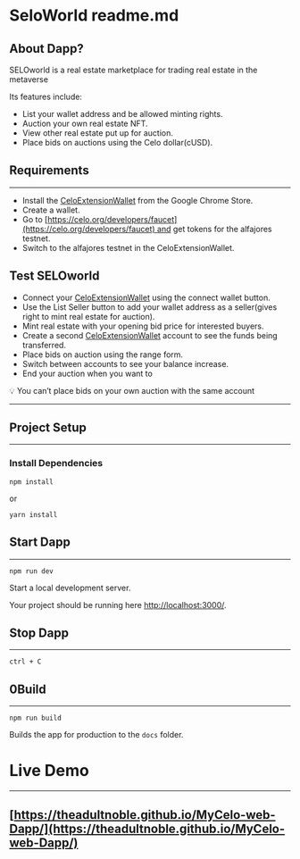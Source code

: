 # SeloWorld readme.md

## About Dapp?

SELOworld is a real estate marketplace for trading real estate in the metaverse 

Its features include:

- List your wallet address and be allowed minting rights.
- Auction your own real estate NFT.
- View other real estate put up for auction.
- Place bids on auctions using the Celo dollar(cUSD).

## Requirements

---

- Install the [CeloExtensionWallet](https://chrome.google.com/webstore/detail/celoextensionwallet/kkilomkmpmkbdnfelcpgckmpcaemjcdh?hl=en) from the Google Chrome Store.
- Create a wallet.
- Go to [https://celo.org/developers/faucet](https://celo.org/developers/faucet) and get tokens for the alfajores testnet.
- Switch to the alfajores testnet in the CeloExtensionWallet.

## Test SELOworld

- Connect your [CeloExtensionWallet](https://chrome.google.com/webstore/detail/celoextensionwallet/kkilomkmpmkbdnfelcpgckmpcaemjcdh?hl=en) using the connect wallet button.
- Use the List Seller button to add your wallet address as a seller(gives right to mint real estate for auction).
- Mint real estate with your opening bid price for interested buyers.
- Create a second [CeloExtensionWallet](https://chrome.google.com/webstore/detail/celoextensionwallet/kkilomkmpmkbdnfelcpgckmpcaemjcdh?hl=en) account to see the funds being transferred.
- Place bids on auction using the range form.
- Switch between accounts to see your balance increase.
- End your auction when you want to

<aside>
💡 You can’t place bids on your own auction with the same account

</aside>

---

## **Project Setup**

---

### **Install Dependencies**

`npm install`

or

`yarn install`

## Start Dapp

---

`npm run dev`

Start a local development server.

Your project should be running here [http://localhost:3000/](http://localhost:3000/).

## Stop Dapp

---

`ctrl + C`

## 0Build

---

`npm run build`

Builds the app for production to the `docs` folder.

# Live Demo

---

## [https://theadultnoble.github.io/MyCelo-web-Dapp/](https://theadultnoble.github.io/MyCelo-web-Dapp/)
